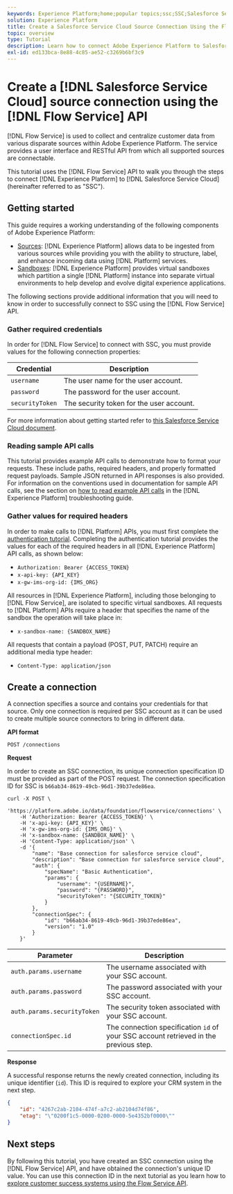 ```yaml
---
keywords: Experience Platform;home;popular topics;ssc;SSC;Salesforce Service Cloud;salesforce service cloud
solution: Experience Platform
title: Create a Salesforce Service Cloud Source Connection Using the Flow Service API
topic: overview
type: Tutorial
description: Learn how to connect Adobe Experience Platform to Salesforce Service Cloud using the Flow Service API.
exl-id: ed133bca-8e88-4c85-ae52-c3269b6bf3c9
---
```

# Create a [!DNL Salesforce Service Cloud] source connection using the [!DNL Flow Service] API

[!DNL Flow Service] is used to collect and centralize customer data from various disparate sources within Adobe Experience Platform. The service provides a user interface and RESTful API from which all supported sources are connectable.

This tutorial uses the [!DNL Flow Service] API to walk you through the steps to connect [!DNL Experience Platform] to [!DNL Salesforce Service Cloud] (hereinafter referred to as "SSC").

## Getting started

This guide requires a working understanding of the following components of Adobe Experience Platform:

* [Sources](../../../../home.md): [!DNL Experience Platform] allows data to be ingested from various sources while providing you with the ability to structure, label, and enhance incoming data using [!DNL Platform] services.
* [Sandboxes](../../../../../sandboxes/home.md): [!DNL Experience Platform] provides virtual sandboxes which partition a single [!DNL Platform] instance into separate virtual environments to help develop and evolve digital experience applications.

The following sections provide additional information that you will need to know in order to successfully connect to SSC using the [!DNL Flow Service] API.

### Gather required credentials

In order for [!DNL Flow Service] to connect with SSC, you must provide values for the following connection properties:

| Credential | Description |
| ---------- | ----------- |
| `username` | The user name for the user account. |
| `password` | The password for the user account. |
| `securityToken` | The security token for the user account. |

For more information about getting started refer to [this Salesforce Service Cloud document](https://developer.salesforce.com/docs/atlas.en-us.api_iot.meta/api_iot/qs_auth_access_token.htm).

### Reading sample API calls

This tutorial provides example API calls to demonstrate how to format your requests. These include paths, required headers, and properly formatted request payloads. Sample JSON returned in API responses is also provided. For information on the conventions used in documentation for sample API calls, see the section on [how to read example API calls](../../../../../landing/troubleshooting.md#how-do-i-format-an-api-request) in the [!DNL Experience Platform] troubleshooting guide.

### Gather values for required headers

In order to make calls to [!DNL Platform] APIs, you must first complete the [authentication tutorial](https://www.adobe.com/go/platform-api-authentication-en). Completing the authentication tutorial provides the values for each of the required headers in all [!DNL Experience Platform] API calls, as shown below:

* `Authorization: Bearer {ACCESS_TOKEN}`
* `x-api-key: {API_KEY}`
* `x-gw-ims-org-id: {IMS_ORG}`

All resources in [!DNL Experience Platform], including those belonging to [!DNL Flow Service], are isolated to specific virtual sandboxes. All requests to [!DNL Platform] APIs require a header that specifies the name of the sandbox the operation will take place in:

* `x-sandbox-name: {SANDBOX_NAME}`

All requests that contain a payload (POST, PUT, PATCH) require an additional media type header:

* `Content-Type: application/json`

## Create a connection

A connection specifies a source and contains your credentials for that source. Only one connection is required per SSC account as it can be used to create multiple source connectors to bring in different data.

**API format**

```http
POST /connections
```

**Request**

In order to create an SSC connection, its unique connection specification ID must be provided as part of the POST request. The connection specification ID for SSC is `b66ab34-8619-49cb-96d1-39b37ede86ea`.

```shell
curl -X POST \
    'https://platform.adobe.io/data/foundation/flowservice/connections' \
    -H 'Authorization: Bearer {ACCESS_TOKEN}' \
    -H 'x-api-key: {API_KEY}' \
    -H 'x-gw-ims-org-id: {IMS_ORG}' \
    -H 'x-sandbox-name: {SANDBOX_NAME}' \
    -H 'Content-Type: application/json' \
    -d '{
        "name": "Base connection for salesforce service cloud",
        "description": "Base connection for salesforce service cloud",
        "auth": {
            "specName": "Basic Authentication",
            "params": {
                "username": "{USERNAME}",
                "password": "{PASSWORD}",
                "securityToken": "{SECURITY_TOKEN}"
            }
        },
        "connectionSpec": {
            "id": "b66ab34-8619-49cb-96d1-39b37ede86ea",
            "version": "1.0"
        }
    }'
```

| Parameter | Description |
| --------- | ----------- |
| `auth.params.username` | The username associated with your SSC account. |
| `auth.params.password` | The password associated with your SSC account. |
| `auth.params.securityToken` | The security token associated with your SSC account. |
| `connectionSpec.id` | The connection specification `id` of your SSC account retrieved in the previous step. |

**Response**

A successful response returns the newly created connection, including its unique identifier (`id`). This ID is required to explore your CRM system in the next step.

```json
{
    "id": "4267c2ab-2104-474f-a7c2-ab2104d74f86",
    "etag": "\"0200f1c5-0000-0200-0000-5e4352bf0000\""
}
```

## Next steps

By following this tutorial, you have created an SSC connection using the [!DNL Flow Service] API, and have obtained the connection's unique ID value. You can use this connection ID in the next tutorial as you learn how to [explore customer success systems using the Flow Service API](../../explore/customer-success.md).
